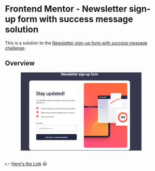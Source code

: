 # Frontend Mentor - Newsletter sign-up form with success message solution

This is a solution to the [Newsletter sign-up form with success message challenge](https://www.frontendmentor.io/challenges/newsletter-signup-form-with-success-message-3FC1AZbNrv).

## Overview

<div align=center><img src="./assets/images/solution-screenshot.png" width="400px"/></div>
</br>

:point_right: [Here's the Link](https://yahappylemon.github.io/frontend-mentor-practice/Newsletter-sign-up-form/index.html) :smiley:
